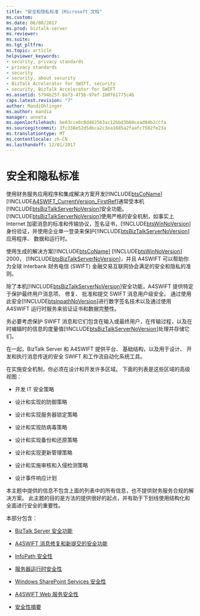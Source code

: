 ```yaml
---
title: "安全和隐私标准 |Microsoft 文档"
ms.custom: 
ms.date: 06/08/2017
ms.prod: biztalk-server
ms.reviewer: 
ms.suite: 
ms.tgt_pltfrm: 
ms.topic: article
helpviewer_keywords:
- security, privacy standards
- privacy standards
- security
- security, about security
- BizTalk Accelerator for SWIFT, security
- security, BizTalk Accelerator for SWIFT
ms.assetid: 5794b25f-8a73-4f5b-97ef-1b0f61775c4b
caps.latest.revision: "7"
author: MandiOhlinger
ms.author: mandia
manager: anneta
ms.openlocfilehash: be03cce0c0d482563ac12bbd3b60cead04b2ccfa
ms.sourcegitcommit: 3fc338e52d5dbca2c3ea1685a2faafc7582fe23a
ms.translationtype: MT
ms.contentlocale: zh-CN
ms.lasthandoff: 12/01/2017
---
```

# <a name="security-and-privacy-standards"></a>安全和隐私标准
使用财务服务应用程序和集成解决方案开发[!INCLUDE[btsCoName](../../includes/btsconame-md.md)][!INCLUDE[A4SWIFT_CurrentVersion_FirstRef](../../includes/a4swift-currentversion-firstref-md.md)]通常受本机[!INCLUDE[btsBizTalkServerNoVersion](../../includes/btsbiztalkservernoversion-md.md)]安全功能。 [!INCLUDE[btsBizTalkServerNoVersion](../../includes/btsbiztalkservernoversion-md.md)]使用严格的安全机制，如事实上 Internet 加密消息的标准和传输协议，签名证书，[!INCLUDE[btsWinNoVersion](../../includes/btswinnoversion-md.md)]身份验证，并使用企业单一登录来保护[!INCLUDE[btsBizTalkServerNoVersion](../../includes/btsbiztalkservernoversion-md.md)]应用程序、 数据和运行时。  
  
 使用生成的解决方案[!INCLUDE[btsCoName](../../includes/btsconame-md.md)] [!INCLUDE[btsWinNoVersion](../../includes/btswinnoversion-md.md)] 2000， [!INCLUDE[btsBizTalkServerNoVersion](../../includes/btsbiztalkservernoversion-md.md)]，并且 A4SWIFT 可以帮助你为全球 Interbank 财务电信 (SWIFT) 金融交易互联网协会满足的安全和隐私的准则。  
  
 除了本机[!INCLUDE[btsBizTalkServerNoVersion](../../includes/btsbiztalkservernoversion-md.md)]安全功能，A4SWIFT 提供特定于保护最终用户消息项、 修复、 批准和提交 SWIFT 消息用户级安全。 通过使用此安全[!INCLUDE[btsInpathNoVersion](../../includes/btsinpathnoversion-md.md)]进行数字签名技术以及通过使用 A4SWIFT 运行时服务来验证证书和数据完整性。  
  
 务必要考虑保护 SWIFT 消息和它们包含在输入或最终用户，在传输过程，以及在时编辑时的信息的度量值[!INCLUDE[btsBizTalkServerNoVersion](../../includes/btsbiztalkservernoversion-md.md)]处理并存储它们。  
  
 在一起，BizTalk Server 和 A4SWIFT 提供平台、 基础结构，以及用于设计、 开发和执行消息传送的安全 SWIFT 和工作流自动化系统工具。  
  
 在实施安全机制，你必须在设计和开发许多区域。 下面的列表是这些区域的高级视图：  
  
-   开发 IT 安全策略  
  
-   设计和实现的防御策略  
  
-   设计和实现服务器锁定策略  
  
-   设计和实现防病毒策略  
  
-   设计和实现备份和还原策略  
  
-   设计和实现更新管理策略  
  
-   设计和实施审核和入侵检测策略  
  
-   设计事件响应计划  
  
 本主题中提供的信息不包含上面的列表中的所有信息，也不提供财务服务合规的解决方案。 此主题的目的是方法的提供很好的起点，并有助于下划线使用结构化和全面进行安全的重要性。  
  
 本部分包含：  
  
-   [BizTalk Server 安全功能](../../adapters-and-accelerators/accelerator-swift/biztalk-server-security-features.md)  
  
-   [A4SWIFT 消息修复和新提交的安全功能](../../adapters-and-accelerators/accelerator-swift/a4swift-security-features-for-message-repair-and-new-submission.md)  
  
-   [InfoPath 安全性](../../adapters-and-accelerators/accelerator-swift/infopath-security.md)  
  
-   [服务器运行时安全性](../../adapters-and-accelerators/accelerator-swift/server-runtime-security.md)  
  
-   [Windows SharePoint Services 安全性](../../adapters-and-accelerators/accelerator-swift/windows-sharepoint-services-security.md)  
  
-   [A4SWIFT Web 服务安全性](../../adapters-and-accelerators/accelerator-swift/a4swift-web-service-security.md)  
  
-   [安全性摘要](../../adapters-and-accelerators/accelerator-swift/security-summary.md)